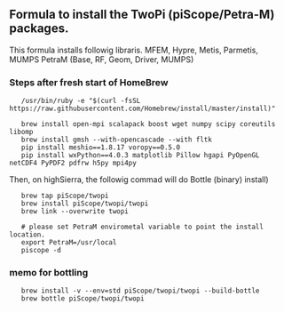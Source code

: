 ##  Formula to install the TwoPi (piScope/Petra-M) packages.
This formula installs followig libraris.
   MFEM, Hypre, Metis, Parmetis, MUMPS
   PetraM (Base, RF, Geom, Driver, MUMPS)
   
### Steps after fresh start of HomeBrew

```
   /usr/bin/ruby -e "$(curl -fsSL https://raw.githubusercontent.com/Homebrew/install/master/install)"
   
   brew install open-mpi scalapack boost wget numpy scipy coreutils libomp
   brew install gmsh --with-opencascade --with fltk
   pip install meshio==1.8.17 voropy==0.5.0
   pip install wxPython==4.0.3 matplotlib Pillow hgapi PyOpenGL netCDF4 PyPDF2 pdfrw h5py mpi4py
```

Then, on highSierra, the followig commad will do Bottle (binary) install)  
```
   brew tap piScope/twopi
   brew install piScope/twopi/twopi
   brew link --overwrite twopi
   
   # please set PetraM envirometal variable to point the install location.
   export PetraM=/usr/local
   piscope -d
```   
   
### memo for bottling
```
   brew install -v --env=std piScope/twopi/twopi --build-bottle
   brew bottle piScope/twopi/twopi
```
